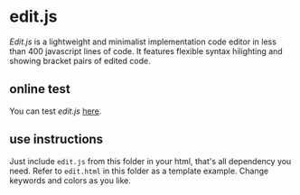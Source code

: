 # edit.js

*Edit.js* is a lightweight and minimalist implementation code editor in less than 400 javascript lines of code. It features flexible syntax hilighting and showing bracket pairs of edited code.

## online test

You can test *edit.js* [here](https://contrast-zone.github.io/edit.js/edit.html).

## use instructions

Just include `edit.js` from this folder in your html, that's all dependency you need. Refer to `edit.html` in this folder as a template example. Change keywords and colors as you like.
